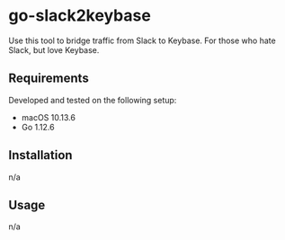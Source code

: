 # go-slack2keybase

Use this tool to bridge traffic from Slack to Keybase. For those who hate Slack, but love Keybase.

## Requirements

Developed and tested on the following setup:

- macOS 10.13.6
- Go 1.12.6

## Installation

n/a

## Usage

n/a
